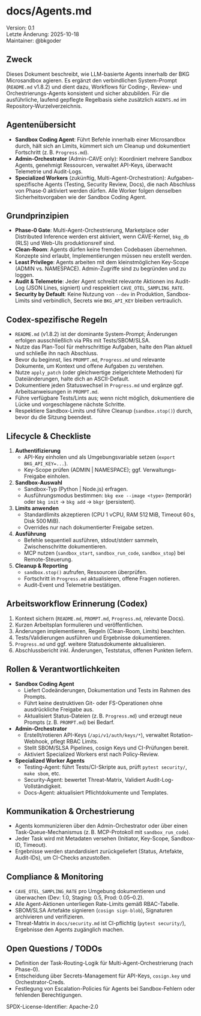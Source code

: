 # docs/Agents.md

Version: 0.1  
Letzte Änderung: 2025-10-18  
Maintainer: @bkgoder

Zweck
-----
Dieses Dokument beschreibt, wie LLM-basierte Agents innerhalb der BKG Microsandbox agieren. Es ergänzt den verbindlichen System-Prompt (`README.md` v1.8.2) und dient dazu, Workflows für Coding-, Review- und Orchestrierungs-Agents konsistent und sicher abzubilden.
Für die ausführliche, laufend gepflegte Regelbasis siehe zusätzlich `AGENTS.md` im Repository-Wurzelverzeichnis.

Agentenübersicht
----------------
- **Sandbox Coding Agent**: Führt Befehle innerhalb einer Microsandbox durch, hält sich an Limits, kümmert sich um Cleanup und dokumentiert Fortschritt (z. B. `Progress.md`).
- **Admin-Orchestrator** (Admin-CAVE only): Koordiniert mehrere Sandbox Agents, genehmigt Ressourcen, verwaltet API-Keys, überwacht Telemetrie und Audit-Logs.
- **Specialized Workers** (zukünftig, Multi-Agent-Orchestration): Aufgaben-spezifische Agents (Testing, Security Review, Docs), die nach Abschluss von Phase‑0 aktiviert werden dürfen. Alle Worker folgen denselben Sicherheitsvorgaben wie der Sandbox Coding Agent.

Grundprinzipien
---------------
- **Phase-0 Gate**: Multi-Agent-Orchestrierung, Marketplace oder Distributed Inference werden erst aktiviert, wenn CAVE-Kernel, `bkg_db` (RLS) und Web-UIs produktionsreif sind.
- **Clean-Room**: Agents dürfen keine fremden Codebasen übernehmen. Konzepte sind erlaubt, Implementierungen müssen neu erstellt werden.
- **Least Privilege**: Agents arbeiten mit dem kleinstmöglichen Key-Scope (ADMIN vs. NAMESPACE). Admin-Zugriffe sind zu begründen und zu loggen.
- **Audit & Telemetrie**: Jeder Agent schreibt relevante Aktionen ins Audit-Log (JSON Lines, signiert) und respektiert `CAVE_OTEL_SAMPLING_RATE`.
- **Security by Default**: Keine Nutzung von `--dev` in Produktion, Sandbox-Limits sind verbindlich, Secrets wie `BKG_API_KEY` bleiben vertraulich.

Codex-spezifische Regeln
------------------------
- `README.md` (v1.8.2) ist der dominante System-Prompt; Änderungen erfolgen ausschließlich via PRs mit Tests/SBOM/SLSA.
- Nutze das Plan-Tool für mehrschrittige Aufgaben, halte den Plan aktuell und schließe ihn nach Abschluss.
- Bevor du beginnst, lies `PROMPT.md`, `Progress.md` und relevante Dokumente, um Kontext und offene Aufgaben zu verstehen.
- Nutze `apply_patch` (oder gleichwertige zielgerichtete Methoden) für Dateiänderungen, halte dich an ASCII-Default.
- Dokumentiere jeden Statuswechsel in `Progress.md` und ergänze ggf. Arbeitsanweisungen in `PROMPT.md`.
- Führe verfügbare Tests/Lints aus; wenn nicht möglich, dokumentiere die Lücke und vorgeschlagene nächste Schritte.
- Respektiere Sandbox-Limits und führe Cleanup (`sandbox.stop()`) durch, bevor du die Sitzung beendest.

Lifecycle & Checkliste
----------------------
1. **Authentifizierung**  
   - API-Key einholen und als Umgebungsvariable setzen (`export BKG_API_KEY=...`).  
   - Key-Scope prüfen (ADMIN | NAMESPACE); ggf. Verwaltungs-Freigabe einholen.
2. **Sandbox-Auswahl**  
   - Sandbox-Typ (Python | Node.js) erfragen.  
   - Ausführungsmodus bestimmen: `bkg exe --image <type>` (temporär) oder `bkg init` → `bkg add` → `bkgr` (persistent).
3. **Limits anwenden**  
   - Standardlimits akzeptieren (CPU 1 vCPU, RAM 512 MiB, Timeout 60 s, Disk 500 MiB).  
   - Overrides nur nach dokumentierter Freigabe setzen.
4. **Ausführung**  
   - Befehle sequentiell ausführen, stdout/stderr sammeln, Zwischenschritte dokumentieren.  
   - MCP nutzen (`sandbox_start`, `sandbox_run_code`, `sandbox_stop`) bei Remote-Steuerung.
5. **Cleanup & Reporting**  
   - `sandbox.stop()` aufrufen, Ressourcen überprüfen.  
   - Fortschritt in `Progress.md` aktualisieren, offene Fragen notieren.  
   - Audit-Event und Telemetrie bestätigen.

Arbeitsworkflow Erinnerung (Codex)
----------------------------------
1. Kontext sichern (`README.md`, `PROMPT.md`, `Progress.md`, relevante Docs).  
2. Kurzen Arbeitsplan formulieren und veröffentlichen.  
3. Änderungen implementieren, Regeln (Clean-Room, Limits) beachten.  
4. Tests/Validierungen ausführen und Ergebnisse dokumentieren.  
5. `Progress.md` und ggf. weitere Statusdokumente aktualisieren.  
6. Abschlussbericht inkl. Änderungen, Teststatus, offenen Punkten liefern.

Rollen & Verantwortlichkeiten
-----------------------------
- **Sandbox Coding Agent**
  - Liefert Codeänderungen, Dokumentation und Tests im Rahmen des Prompts.  
  - Führt keine destruktiven Git- oder FS-Operationen ohne ausdrückliche Freigabe aus.  
  - Aktualisiert Status-Dateien (z. B. `Progress.md`) und erzeugt neue Prompts (z. B. `PROMPT.md`) bei Bedarf.
- **Admin-Orchestrator**
  - Erstellt/rotieren API-Keys (`/api/v1/auth/keys/*`), verwaltet Rotation-Webhook, pflegt RBAC Limits.  
  - Stellt SBOM/SLSA Pipelines, cosign Keys und CI-Prüfungen bereit.  
  - Aktiviert Specialized Workers erst nach Policy-Review.
- **Specialized Worker Agents**
  - Testing-Agent: führt Tests/CI-Skripte aus, prüft `pytest security/`, `make sbom`, etc.  
  - Security-Agent: bewertet Threat-Matrix, Validiert Audit-Log-Vollständigkeit.  
  - Docs-Agent: aktualisiert Pflichtdokumente und Templates.

Kommunikation & Orchestrierung
------------------------------
- Agents kommunizieren über den Admin-Orchestrator oder über einen Task-Queue-Mechanismus (z. B. MCP-Protokoll mit `sandbox_run_code`).  
- Jeder Task wird mit Metadaten versehen (Initiator, Key-Scope, Sandbox-ID, Timeout).  
- Ergebnisse werden standardisiert zurückgeliefert (Status, Artefakte, Audit-IDs), um CI-Checks anzustoßen.

Compliance & Monitoring
-----------------------
- `CAVE_OTEL_SAMPLING_RATE` pro Umgebung dokumentieren und überwachen (Dev: 1.0, Staging: 0.5, Prod: 0.05–0.2).  
- Alle Agent-Aktionen unterliegen Rate-Limits gemäß RBAC-Tabelle.  
- SBOM/SLSA Artefakte signieren (`cosign sign-blob`), Signaturen archivieren und verifizieren.  
- Threat-Matrix in `docs/security.md` ist CI-pflichtig (`pytest security/`), Ergebnisse den Agents zugänglich machen.

Open Questions / TODOs
----------------------
- Definition der Task-Routing-Logik für Multi-Agent-Orchestrierung (nach Phase-0).  
- Entscheidung über Secrets-Management für API-Keys, `cosign.key` und Orchestrator-Creds.  
- Festlegung von Escalation-Policies für Agents bei Sandbox-Fehlern oder fehlenden Berechtigungen.

SPDX-License-Identifier: Apache-2.0
